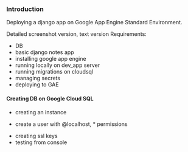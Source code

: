### Introduction
Deploying a django app on Google App Engine Standard Environment.

Detailed screenshot version, text version
Requirements:
- DB
- basic django notes app
- installing google app engine
- running locally on dev_app server
- running migrations on cloudsql
- managing secrets
- deploying to GAE

#### Creating DB on Google Cloud SQL
* creating an instance
- create a user with @localhost, * permissions
* creating ssl keys
* testing from console
